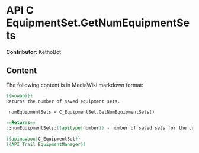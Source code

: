 # API C EquipmentSet.GetNumEquipmentSets

**Contributor:** KethoBot

## Content

The following content is in MediaWiki markdown format:

```mediawiki
{{wowapi}}
Returns the number of saved equipment sets.

 numEquipmentSets = C_EquipmentSet.GetNumEquipmentSets()

==Returns==
:;numEquipmentSets:{{apitype|number}} - number of saved sets for the current character.

{{apinavbox|C_EquipmentSet}}
{{API Trail EquipmentManager}}
```